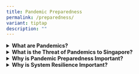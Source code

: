 ```yaml
---
title: Pandemic Preparedness
permalink: /preparedness/
variant: tiptap
description: ""
---
```

<div data-type="detailGroup" class="isomer-accordion isomer-accordion-white">
<details class="isomer-details">
<summary><strong>What are Pandemics?</strong>
</summary>
<div data-type="detailsContent" class="isomer-details-content">
<p>A pandemic is a disease outbreak that occurs over a large geographical
area and across international borders and affects a significantly large
proportion of the world’s population.</p>
<p>Pandemics impact public health, as well as social and economic activities.
For example, the COVID-19 pandemic disrupted many sectors including the
education, finance, hospitality, and real estate sectors with pandemic
control measures such as border closures, movement restrictions, quarantine,
and isolation.</p>
</div>
</details>
<details class="isomer-details">
<summary><strong>What is the Threat of Pandemics to Singapore?</strong>
</summary>
<div data-type="detailsContent" class="isomer-details-content">
<p>If a disease outbreak epidemic is not contained, limited, or slowed within
a geographical region like a country or continent, it may evolve into a
pandemic.</p>
<p></p>
<p>Urbanisation and climate change can significantly influence how fast a
disease spreads. Urbanisation could disrupt habitats and increase interactions
between humans and animals, which also increases the risk of transmitting
animal-to-human diseases. Concurrently, climate change could disrupt ecological
balance and make conditions more conducive for diseases to spread.</p>
<p></p>
<p>In addition, Singapore is an international travel hub with a high population
density. This makes it vulnerable to the importation and transmission of
new infectious diseases and reemergence of endemic ones.</p>
</div>
</details>
<details class="isomer-details">
<summary><strong>Why is Pandemic Preparedness Important?</strong>
</summary>
<div data-type="detailsContent" class="isomer-details-content">
<p>Being prepared for a pandemic is important as it helps reduce the spread
of infectious diseases, illnesses, and deaths; minimise impacts on our
healthcare systems; and mitigate social and economic disruptions caused
by disease outbreaks. Enhancing pandemic preparedness, prevention, and
response is an ongoing effort and remains a crucial national priority.</p>
<p>&nbsp;</p>
<p>Future pandemics may be different from what we have experienced. For example,
COVID-19 strategies and measures were different from SARS and MERS. Therefore,
pandemic preparedness and response needs an agile and modular approach
to cover both known and unknown disease threats using a combination of
policy, public health, medical, and social measures to manage disease outbreaks.</p>
</div>
</details>
<details class="isomer-details">
<summary><strong>Why is System Resilience Important?</strong>
</summary>
<div data-type="detailsContent" class="isomer-details-content">
<p>System resilience is crucial for pandemic preparedness as it ensures health
infrastructures, supply chains, and essential services can withstand and
adapt to disruptions.</p>
<p></p>
<p>A resilient system can quickly respond to, mitigate, and recover swiftly
from disease outbreaks. This adaptability safeguards public health, maintains
social and economic stability, and reduces a pandemic’s strain on society.</p>
</div>
</details>
</div>
<p></p>